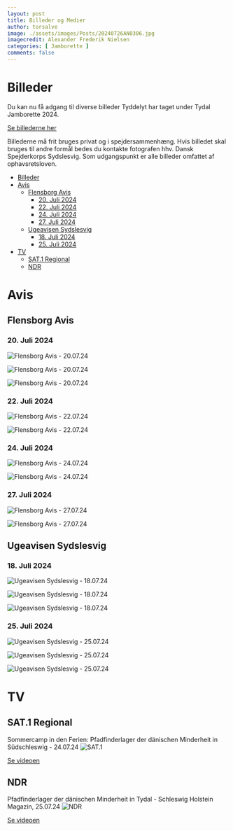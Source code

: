 ```yaml
---
layout: post
title: Billeder og Medier
author: torsalve
image: ./assets/images/Posts/20240726AN0306.jpg
imagecredit: Alexander Frederik Nielsen
categories: [ Jamborette ]
comments: false
---
```


# Billeder

Du kan nu få adgang til diverse billeder Tyddelyt har taget under Tydal Jamborette 2024.

<a class="btn btn-block btn-secondary text-white" href="http://pictures.spejder.de/index.php?/category/14" target="_blank">Se billederne her</a>

Billederne må frit bruges privat og i spejdersammenhæng. Hvis billedet skal bruges til andre formål bedes du kontakte fotografen hhv. Dansk Spejderkorps Sydslesvig. Som udgangspunkt er alle billeder omfattet af ophavsretsloven.

- [Billeder](#billeder)
- [Avis](#avis)
  - [Flensborg Avis](#flensborg-avis)
    - [20. Juli 2024](#20-juli-2024)
    - [22. Juli 2024](#22-juli-2024)
    - [24. Juli 2024](#24-juli-2024)
    - [27. Juli 2024](#27-juli-2024)
  - [Ugeavisen Sydslesvig](#ugeavisen-sydslesvig)
    - [18. Juli 2024](#18-juli-2024)
    - [25. Juli 2024](#25-juli-2024)
- [TV](#tv)
  - [SAT.1 Regional](#sat1-regional)
  - [NDR](#ndr)


# Avis

## Flensborg Avis

### 20. Juli 2024

![Flensborg Avis - 20.07.24](./assets/images/Posts/Avis/Fla_20240720b.JPG)

![Flensborg Avis - 20.07.24](./assets/images/Posts/Avis/Fla_20240720c.JPG)

![Flensborg Avis - 20.07.24](./assets/images/Posts/Avis/Fla_20240720d.JPG)

### 22. Juli 2024

![Flensborg Avis - 22.07.24](./assets/images/Posts/Avis/Fla_20240722a.JPG)

![Flensborg Avis - 22.07.24](./assets/images/Posts/Avis/Fla_20240722b.JPG)

### 24. Juli 2024

![Flensborg Avis - 24.07.24](./assets/images/Posts/Avis/Fla_20240724a.JPG)

![Flensborg Avis - 24.07.24](./assets/images/Posts/Avis/Fla_20240724b.JPG)

### 27. Juli 2024

![Flensborg Avis - 27.07.24](./assets/images/Posts/Avis/Fla_20240727a.JPG)

![Flensborg Avis - 27.07.24](./assets/images/Posts/Avis/Fla_20240727b.JPG)

## Ugeavisen Sydslesvig

### 18. Juli 2024

![Ugeavisen Sydslesvig - 18.07.24](./assets/images/Posts/Avis/UgeavisenSydslesvig20240718-a.JPG)

![Ugeavisen Sydslesvig - 18.07.24](./assets/images/Posts/Avis/UgeavisenSydslesvig20240718-b.JPG)

![Ugeavisen Sydslesvig - 18.07.24](./assets/images/Posts/Avis/UgeavisenSydslesvig20240718-c.JPG)

### 25. Juli 2024

![Ugeavisen Sydslesvig - 25.07.24](./assets/images/Posts/Avis/UgeavisenSydslesvig20240725-a.JPG)

![Ugeavisen Sydslesvig - 25.07.24](./assets/images/Posts/Avis/UgeavisenSydslesvig20240725-b.JPG)

![Ugeavisen Sydslesvig - 25.07.24](./assets/images/Posts/Avis/UgeavisenSydslesvig20240725-c.JPG)


# TV

## SAT.1 Regional
Sommercamp in den Ferien: Pfadfinderlager der dänischen Minderheit in Südschleswig - 24.07.24
![SAT.1](./assets/images/Posts/Avis/SAT1_20240724a.JPG)

<a class="btn btn-block btn-secondary text-white" href="https://www.sat1regional.de/sommercamp-in-den-ferien-pfadfinderlager-der-daenischen-minderheit-in-suedschleswig/" target="_blank">Se videoen</a>

## NDR
Pfadfinderlager der dänischen Minderheit in Tydal - Schleswig Holstein Magazin, 25.07.24
![NDR](./assets/images/Posts/Avis/NDR20240725-a.JPG)

<a class="btn btn-block btn-secondary text-white" href="https://www.ardmediathek.de/video/schleswig-holstein-magazin/pfadfinderlager-der-daenischen-minderheit-in-tydal/ndr/Y3JpZDovL25kci5kZS8wMzhlN2Q3Yy1jMWJkLTQ1ODEtYWJmOC1hYzFiNGE4YmExYzM" target="_blank">Se videoen</a>